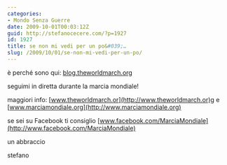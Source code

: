 ```yaml
---
categories:
- Mondo Senza Guerre
date: 2009-10-01T00:03:12Z
guid: http://stefanocecere.com/?p=1927
id: 1927
title: se non mi vedi per un po&#039;…
slug: /2009/10/01/se-non-mi-vedi-per-un-po/
---
```


è perché sono qui: [blog.theworldmarch.org](http://blog.theworldmarch.org)

seguimi in diretta durante la marcia mondiale!

maggiori info: [www.theworldmarch.or](http://www.theworldmarch.or)g e [www.marciamondiale.org](http://www.marciamondiale.org)

se sei su Facebook ti consiglio [www.facebook.com/MarciaMondiale](http://www.facebook.com/MarciaMondiale)

un abbraccio

stefano